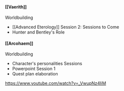 #### [[Vaerith]]
Worldbuilding
- [[Advanced Eterology]]
Session 2:
Sessions to Come
- Hunter and Bentley's Role

#### [[Arcohaem]]
Worldbuilding
- Character's personalities
Sessions
- Powerpoint
Session 1
- Quest plan elaboration

https://www.youtube.com/watch?v=_VwupNz4IiM

